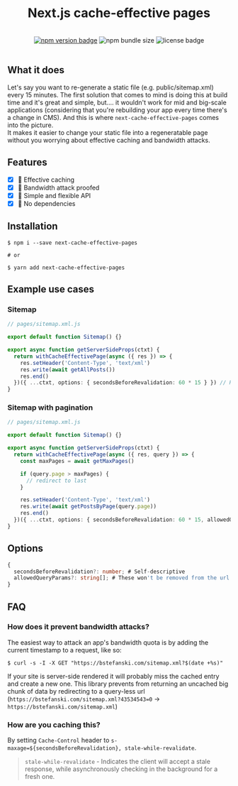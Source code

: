 <div align="center">
  <h1>Next.js cache-effective pages</h1>
  <br />
</div>

<div align="center">
  <a href="https://www.npmjs.com/package/next-cache-effective-pages"><img alt="npm version badge" src="https://img.shields.io/npm/v/next-cache-effective-pages"></a>  
  <img alt="npm bundle size" src="https://img.shields.io/bundlephobia/min/next-cache-effective-pages">
  <img alt="license badge" src="https://img.shields.io/npm/l/next-cache-effective-pages">
</div>

<br />

## What it does

Let's say you want to re-generate a static file (e.g. public/sitemap.xml) every 15 minutes.
The first solution that comes to mind is doing this at build time and it's great and simple, but.... it wouldn't work for mid and big-scale applications (considering that you're rebuilding your app every time there's a change in CMS).
And this is where `next-cache-effective-pages` comes into the picture.  
It makes it easier to change your static file into a regeneratable page without you worrying about effective caching and bandwidth attacks.

## Features

- [x] 🙉 Effective caching
- [x] 🚚 Bandwidth attack proofed
- [x] 🤠 Simple and flexible API
- [x] 🐄 No dependencies

## Installation

```
$ npm i --save next-cache-effective-pages

# or

$ yarn add next-cache-effective-pages
```

## Example use cases

### Sitemap

```typescript
// pages/sitemap.xml.js

export default function Sitemap() {}

export async function getServerSideProps(ctxt) {
  return withCacheEffectivePage(async ({ res }) => {
    res.setHeader('Content-Type', 'text/xml')
    res.write(await getAllPosts())
    res.end()
  })({ ...ctxt, options: { secondsBeforeRevalidation: 60 * 15 } }) // Re-generate the page every 15 minutes
}
```

### Sitemap with pagination

```typescript
// pages/sitemap.xml.js

export default function Sitemap() {}

export async function getServerSideProps(ctxt) {
  return withCacheEffectivePage(async ({ res, query }) => {
    const maxPages = await getMaxPages()

    if (query.page > maxPages) {
      // redirect to last
    }

    res.setHeader('Content-Type', 'text/xml')
    res.write(await getPostsByPage(query.page))
    res.end()
  })({ ...ctxt, options: { secondsBeforeRevalidation: 60 * 15, allowedQueryParams: ['page'] } }) // You can whitelist a query parameter
}
```

## Options

```typescript
{
  secondsBeforeRevalidation?: number; # Self-descriptive
  allowedQueryParams?: string[]; # These won't be removed from the url while redirecting
}
```

## FAQ

### How does it prevent bandwidth attacks?

The easiest way to attack an app's bandwidth quota is by adding the current timestamp to a request, like so:

```
$ curl -s -I -X GET "https://bstefanski.com/sitemap.xml?$(date +%s)"
```

If your site is server-side rendered it will probably miss the cached entry and create a new one.
This library prevents from returning an uncached big chunk of data by redirecting to a query-less url (`https://bstefanski.com/sitemap.xml?43534543=0` -> `https://bstefanski.com/sitemap.xml`)

### How are you caching this?

By setting `Cache-Control` header to `s-maxage=${secondsBeforeRevalidation}, stale-while-revalidate`.

> `stale-while-revalidate` - Indicates the client will accept a stale response, while asynchronously checking in the background for a fresh one.

